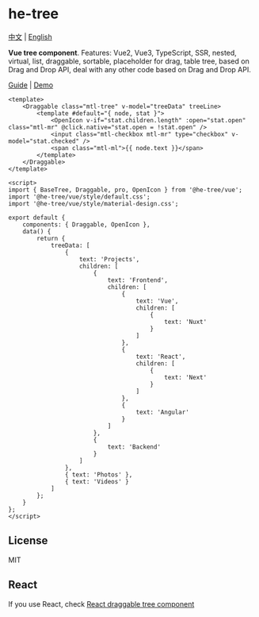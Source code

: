# he-tree

[中文](/zh) | [English](/)

**Vue tree component**. Features: Vue2, Vue3, TypeScript, SSR, nested, virtual, list, draggable, sortable, placeholder for drag, table tree, based on Drag and Drop API, deal with any other code based on Drag and Drop API.

[Guide](./v2/guide.md) | [Demo](./v2/guide.md#Examples)

<!-- code & demo -->

```vue
<template>
	<Draggable class="mtl-tree" v-model="treeData" treeLine>
		<template #default="{ node, stat }">
			<OpenIcon v-if="stat.children.length" :open="stat.open" class="mtl-mr" @click.native="stat.open = !stat.open" />
			<input class="mtl-checkbox mtl-mr" type="checkbox" v-model="stat.checked" />
			<span class="mtl-ml">{{ node.text }}</span>
		</template>
	</Draggable>
</template>

<script>
import { BaseTree, Draggable, pro, OpenIcon } from '@he-tree/vue';
import '@he-tree/vue/style/default.css';
import '@he-tree/vue/style/material-design.css';

export default {
	components: { Draggable, OpenIcon },
	data() {
		return {
			treeData: [
				{
					text: 'Projects',
					children: [
						{
							text: 'Frontend',
							children: [
								{
									text: 'Vue',
									children: [
										{
											text: 'Nuxt'
										}
									]
								},
								{
									text: 'React',
									children: [
										{
											text: 'Next'
										}
									]
								},
								{
									text: 'Angular'
								}
							]
						},
						{
							text: 'Backend'
						}
					]
				},
				{ text: 'Photos' },
				{ text: 'Videos' }
			]
		};
	}
};
</script>
```

## License

MIT

## React

If you use React, check [React draggable tree component](https://he-tree-react.phphe.com)
